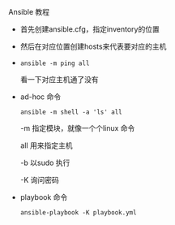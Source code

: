 Ansible 教程

- 首先创建ansible.cfg，指定inventory的位置

- 然后在对应位置创建hosts来代表要对应的主机

- ```shell
  ansible -m ping all
  ```

  看一下对应主机通了没有

- ad-hoc 命令 

  ```shell
  ansible -m shell -a 'ls' all
  ```

  -m 指定模块，就像一个个linux 命令

  all 用来指定主机

  -b 以sudo 执行

  -K 询问密码

- playbook 命令

  ```shell
  ansible-playbook -K playbook.yml
  ```

  

